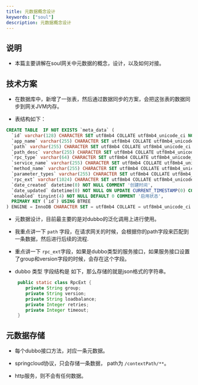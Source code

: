```yaml
---
title: 元数据概念设计
keywords: ["soul"]
description: 元数据概念设计
---
```


## 说明

* 本篇主要讲解在soul网关中元数据的概念，设计，以及如何对接。

## 技术方案

* 在数据库中，新增了一张表，然后通过数据同步的方案，会把这张表的数据同步到网关JVM内存。

* 表结构如下：

```sql
CREATE TABLE  IF NOT EXISTS `meta_data` (
  `id` varchar(128) CHARACTER SET utf8mb4 COLLATE utf8mb4_unicode_ci NOT NULL COMMENT 'id',
  `app_name` varchar(255) CHARACTER SET utf8mb4 COLLATE utf8mb4_unicode_ci NOT NULL COMMENT '应用名称',
  `path` varchar(255) CHARACTER SET utf8mb4 COLLATE utf8mb4_unicode_ci NOT NULL COMMENT '路径,不能重复',
  `path_desc` varchar(255) CHARACTER SET utf8mb4 COLLATE utf8mb4_unicode_ci NOT NULL COMMENT '路径描述',
  `rpc_type` varchar(64) CHARACTER SET utf8mb4 COLLATE utf8mb4_unicode_ci NOT NULL COMMENT 'rpc类型',
  `service_name` varchar(255) CHARACTER SET utf8mb4 COLLATE utf8mb4_unicode_ci NULL DEFAULT NULL COMMENT '服务名称',
  `method_name` varchar(255) CHARACTER SET utf8mb4 COLLATE utf8mb4_unicode_ci NULL DEFAULT NULL COMMENT '方法名称',
  `parameter_types` varchar(255) CHARACTER SET utf8mb4 COLLATE utf8mb4_unicode_ci NULL DEFAULT NULL COMMENT '参数类型 多个参数类型 逗号隔开',
  `rpc_ext` varchar(1024) CHARACTER SET utf8mb4 COLLATE utf8mb4_unicode_ci NULL DEFAULT NULL COMMENT 'rpc的扩展信息，json格式',
  `date_created` datetime(0) NOT NULL COMMENT '创建时间',
  `date_updated` datetime(0) NOT NULL ON UPDATE CURRENT_TIMESTAMP(0) COMMENT '更新时间',
  `enabled` tinyint(4) NOT NULL DEFAULT 0 COMMENT '启用状态',
  PRIMARY KEY (`id`) USING BTREE
) ENGINE = InnoDB CHARACTER SET = utf8mb4 COLLATE = utf8mb4_unicode_ci ROW_FORMAT = Dynamic;

```

* 元数据设计，目前最主要的是对dubbo的泛化调用上进行使用。

* 我重点讲一下 `path` 字段，在请求网关的时候，会根据你的path字段来匹配到一条数据，然后进行后续的流程.

* 重点讲一下 `rpc_ext`字段，如果是dubbo类型的服务接口，如果服务接口设置了group和version字段的时候，会存在这个字段。

* dubbo 类型 字段结构是 如下，那么存储的就是json格式的字符串。

  ```java
   public static class RpcExt {  
      private String group;
      private String version;
      private String loadbalance;
      private Integer retries;
      private Integer timeout;
   }
  ```

## 元数据存储

* 每个dubbo接口方法，对应一条元数据。

* springcloud协议，只会存储一条数据， path为 `/contextPath/**`。

* http服务，则不会有任何数据。


